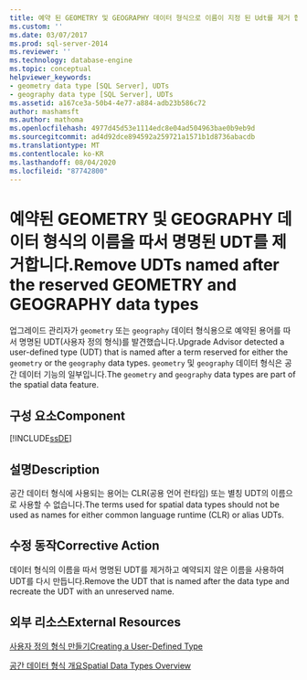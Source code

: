 ```yaml
---
title: 예약 된 GEOMETRY 및 GEOGRAPHY 데이터 형식으로 이름이 지정 된 Udt를 제거 합니다. Microsoft Docs
ms.custom: ''
ms.date: 03/07/2017
ms.prod: sql-server-2014
ms.reviewer: ''
ms.technology: database-engine
ms.topic: conceptual
helpviewer_keywords:
- geometry data type [SQL Server], UDTs
- geography data type [SQL Server], UDTs
ms.assetid: a167ce3a-50b4-4e77-a884-adb23b586c72
author: mashamsft
ms.author: mathoma
ms.openlocfilehash: 4977d45d53e1114edc8e04ad504963bae0b9eb9d
ms.sourcegitcommit: ad4d92dce894592a259721a1571b1d8736abacdb
ms.translationtype: MT
ms.contentlocale: ko-KR
ms.lasthandoff: 08/04/2020
ms.locfileid: "87742800"
---
```

# <a name="remove-udts-named-after-the-reserved-geometry-and-geography-data-types"></a><span data-ttu-id="9342b-102">예약된 GEOMETRY 및 GEOGRAPHY 데이터 형식의 이름을 따서 명명된 UDT를 제거합니다.</span><span class="sxs-lookup"><span data-stu-id="9342b-102">Remove UDTs named after the reserved GEOMETRY and GEOGRAPHY data types</span></span>
  <span data-ttu-id="9342b-103">업그레이드 관리자가 `geometry` 또는 `geography` 데이터 형식용으로 예약된 용어를 따서 명명된 UDT(사용자 정의 형식)를 발견했습니다.</span><span class="sxs-lookup"><span data-stu-id="9342b-103">Upgrade Advisor detected a user-defined type (UDT) that is named after a term reserved for either the `geometry` or the `geography` data types.</span></span> <span data-ttu-id="9342b-104">`geometry` 및 `geography` 데이터 형식은 공간 데이터 기능의 일부입니다.</span><span class="sxs-lookup"><span data-stu-id="9342b-104">The `geometry` and `geography` data types are part of the spatial data feature.</span></span>  
  
## <a name="component"></a><span data-ttu-id="9342b-105">구성 요소</span><span class="sxs-lookup"><span data-stu-id="9342b-105">Component</span></span>  
 [!INCLUDE[ssDE](../../includes/ssde-md.md)]  
  
## <a name="description"></a><span data-ttu-id="9342b-106">설명</span><span class="sxs-lookup"><span data-stu-id="9342b-106">Description</span></span>  
 <span data-ttu-id="9342b-107">공간 데이터 형식에 사용되는 용어는 CLR(공용 언어 런타임) 또는 별칭 UDT의 이름으로 사용할 수 없습니다.</span><span class="sxs-lookup"><span data-stu-id="9342b-107">The terms used for spatial data types should not be used as names for either common language runtime (CLR) or alias UDTs.</span></span>  
  
## <a name="corrective-action"></a><span data-ttu-id="9342b-108">수정 동작</span><span class="sxs-lookup"><span data-stu-id="9342b-108">Corrective Action</span></span>  
 <span data-ttu-id="9342b-109">데이터 형식의 이름을 따서 명명된 UDT를 제거하고 예약되지 않은 이름을 사용하여 UDT를 다시 만듭니다.</span><span class="sxs-lookup"><span data-stu-id="9342b-109">Remove the UDT that is named after the data type and recreate the UDT with an unreserved name.</span></span>  
  
## <a name="external-resources"></a><span data-ttu-id="9342b-110">외부 리소스</span><span class="sxs-lookup"><span data-stu-id="9342b-110">External Resources</span></span>  
 [<span data-ttu-id="9342b-111">사용자 정의 형식 만들기</span><span class="sxs-lookup"><span data-stu-id="9342b-111">Creating a User-Defined Type</span></span>](../../relational-databases/clr-integration-database-objects-user-defined-types/creating-user-defined-types.md)  
  
 [<span data-ttu-id="9342b-112">공간 데이터 형식 개요</span><span class="sxs-lookup"><span data-stu-id="9342b-112">Spatial Data Types Overview</span></span>](../../relational-databases/spatial/spatial-data-types-overview.md)  
  
  
